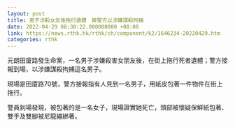 ```yaml
---
layout: post
title: 男子涉殺女友後拖行遺體　被警方以涉嫌謀殺拘捕
date: 2022-04-29 08:30:22.000000000 +08:00
link: https://news.rthk.hk/rthk/ch/component/k2/1646234-20220429.htm
categories: rthk
---
```


元朗田廈路發生命案，一名男子涉嫌殺害女朋友後，在街上拖行死者遺體；警方接報到場，以涉嫌謀殺拘捕這名男子。

現場是田廈路70號，警方接報指有人見到一名男子，用紙皮包著一件物件在街上拖行。

警員到場發現，被包著的是一名女子，現場證實她死亡，頭部被懷疑保鮮紙包著、雙手及雙腳被尼龍繩綁著。
